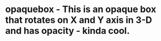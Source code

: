 # opaquebox - This is an opaque box that rotates on X and Y axis in 3-D and has opacity - kinda cool.
